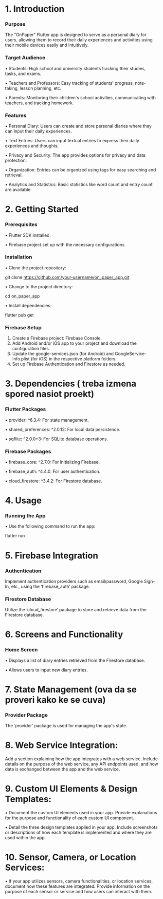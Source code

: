 # 1.	Introduction
  ### Purpose
The "OnPaper" Flutter app is designed to serve as a personal diary for users, allowing them to record their daily experiences and activities using their mobile devices easily and intuitively.
  ### Target Audience
•	Students: High school and university students tracking their studies, tasks, and exams.

•	Teachers and Professors: Easy tracking of students' progress, note-taking, lesson planning, etc.

•	Parents: Monitoring their children's school activities, communicating with teachers, and tracking homework.
  ### Features
•	Personal Diary: Users can create and store personal diaries where they can input their daily experiences.

•	Text Entries: Users can input textual entries to express their daily experiences and thoughts.

•	Privacy and Security: The app provides options for privacy and data protection.

•	Organization: Entries can be organized using tags for easy searching and retrieval.

•	Analytics and Statistics: Basic statistics like word count and entry count are available.
# 2.	Getting Started
  ### Prerequisites
•	Flutter SDK installed.

•	Firebase project set up with the necessary configurations.
  ### Installation
•	Clone the project repository:

git clone https://github.com/your-username/on_paper_app.git

•	Change to the project directory:

cd on_paper_app

•	Install dependencies:

flutter pub get
  ### Firebase Setup
1.	Create a Firebase project: Firebase Console.
2.	Add Android and/or iOS app to your project and download the configuration files.
3.	Update the google-services.json (for Android) and GoogleService-Info.plist (for iOS) in the respective platform folders.
4.	Set up Firebase Authentication and Firestore as needed.
# 3.	Dependencies ( treba izmena spored nasiot proekt)
  ### Flutter Packages
•	provider: ^6.3.4: For state management.

•	shared_preferences: ^2.0.12: For local data persistence.

•	sqflite: ^2.0.0+3: For SQLite database operations.

  ### Firebase Packages
•	firebase_core: ^2.7.0: For initializing Firebase.

•	firebase_auth: ^4.4.0: For user authentication.

•	cloud_firestore: ^3.4.2: For Firestore database.
# 4.	Usage
  ### Running the App
•	Use the following command to run the app:

flutter run
# 5.	Firebase Integration
  ### Authentication
Implement authentication providers such as email/password, Google Sign-In, etc., using the ‘firebase_auth’ package.
  ### Firestore Database
Utilize the ‘cloud_firestore’ package to store and retrieve data from the Firestore database.
# 6.	Screens and Functionality
  ### Home Screen
•	Displays a list of diary entries retrieved from the Firestore database.

•	Allows users to input new diary entries.
# 7.	State Management (ova da se proveri kako ke se cuva)
  ### Provider Package
The ‘provider’ package is used for managing the app's state.
# 8.	Web Service Integration:
Add a section explaining how the app integrates with a web service. Include details on the purpose of the web service, any API endpoints used, and how data is exchanged between the app and the web service.
# 9.	Custom UI Elements & Design Templates:
•	Document the custom UI elements used in your app. Provide explanations for the purpose and functionality of each custom UI component.

•	Detail the three design templates applied in your app. Include screenshots or descriptions of how each template is implemented and where they are used within the app.
# 10.	Sensor, Camera, or Location Services:
•	If your app utilizes sensors, camera functionalities, or location services, document how these features are integrated. Provide information on the purpose of each sensor or service and how users can interact with them.
